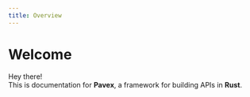 ```yaml
---
title: Overview
---
```

# Welcome

Hey there!  
This is documentation for **Pavex**, a framework for building APIs in **Rust**.  
